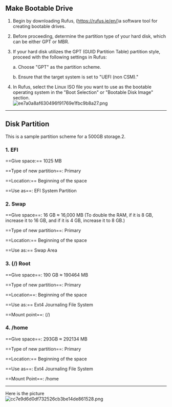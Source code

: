 ## Make Bootable Drive

1.  Begin by downloading Rufus, (https://rufus.ie/en/)a software tool for creating bootable drives.
    
2.  Before proceeding, determine the partition type of your hard disk, which can be either GPT or MBR.
    
3.  If your hard disk utilizes the GPT (GUID Partition Table) partition style, proceed with the following settings in Rufus:
    
    a. Choose "GPT" as the partition scheme.
    
    b. Ensure that the target system is set to "UEFI (non CSM)."
    
4.  In Rufus, select the Linux ISO file you want to use as the bootable operating system in the "Boot Selection" or "Bootable Disk Image" section.  
    ![ee7a0a8af630496f91769e1fbc9b8a27.png](../../_resources/ee7a0a8af630496f91769e1fbc9b8a27.png)
    

* * *

## Disk Partition

This is a sample partition scheme for a 500GB storage.2.

### 1\. EFI

==Give space:== 1025 MB

==Type of new partition==: Primary

==Location:== Beginning of the space

==Use as==: EFI System Partition

### 2\. Swap

==Give space==: 16 GB $\approx$ 16,000 MB (To double the RAM, if it is 8 GB, increase it to 16 GB, and if it is 4 GB, increase it to 8 GB.)

==Type of new partition==: Primary

==Location:== Beginning of the space

==Use as:== Swap Area

### 3\. (/) Root

==Give space==: 190 GB $\approx$ 190464 MB

==Type of new partition==: Primary

==Location==: Beginning of the space

==Use as:== Ext4 Journaling File System

==Mount point==: (/)

### 4\. /home

==Give space==: 293GB $\approx$ 292134 MB

==Type of new partition==: Primary

==Location:== Beginning of the space

==Use as==: Ext4 Journaling File System

==Mount Point==: /home

* * *

Here is the picture  
![cc7e9d6d0df732526cb3be14de861528.png](../../_resources/cc7e9d6d0df732526cb3be14de861528.png)